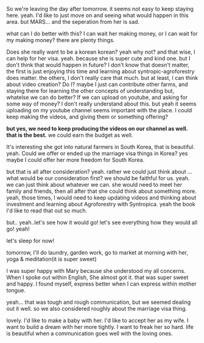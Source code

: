 So we're leaving the day after tomorrow.
it seems not easy to keep staying here.
yeah. I'd like to just move on and seeing what would happen in this area.
but MARS...
and the seperation from her is sad.

what can I do better with this?
I can wait her making money, or I can wait for my making money?
there are plenty things.

Does she really want to be a korean korean? yeah why not?
and that wise, I can help for her visa. yeah. because she is super cute and kind one.
but I don't think that would happen in future?
I don't know that doesn't matter, the first is just enjoying this time and learning about syntropic-agroforestry does matter.
the others, I don't really care that much.
but at least, I can think about video creation?
Do I?
maybe I just can contribute other farms, and staying there for learning the other concepts of understanding but,
whatelse we can do better?
If we can upload on youtube, and asking for some way of money? I don't really understand about this.
but yeah it seems uploading on my youtube channel seems important with the place. I could keep making the videos, and giving them or something offering?

**but yes, we need to keep producing the videos on our channel as well. that is the best.**
we could earn the budget as well.

It's interesting she got into natural farmers in South Korea, that is beautiful.
yeah. Could we offer or ended up the marriage visa things in Korea?
yes maybe I could offer her more freedom for South Korea.

but that is all after consideration? yeah.
rather we could just think about ... what would be our consideration first?
we should be faithful for us.
yeah. we can just think about whatever we can.
she would need to meet her family and friends, then all after that she could think about something more.
yeah, those times, I would need to keep updating videos and thinking about investment and learning about Agroforestry with Syntropica.
yeah the book I'd like to read that out so much.

but.. yeah..let's see how it would go!
let's see everything how they would all go!
yeah!

let's sleep for now!

tomorrow, I'll do laundry, garden work, go to market at morning with her, yoga & meditation(it is super sweet)

I was super happy with Mary because she understood my all concerns. When I spoke out within English, She almost got it. that was super sweet and happy.
I found myself, express better when I can express within mother tongue.




yeah...
that was tough and rough communication, but we seemed dealing out it well.
so we also considered roughly about the marriage visa thing.

lovely.
I'd like to make a baby with her.
I'd like to accept her as my wife.
I want to build a dream with her more tightly.
I want to freak her so hard.
life is beautiful when a communication goes well with the loving ones.



